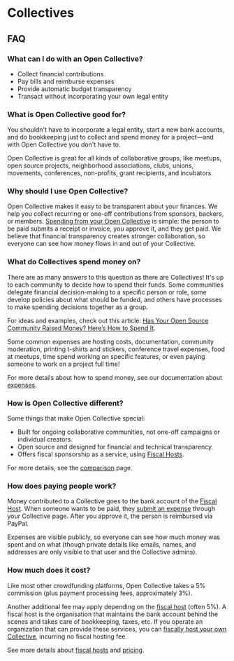 # Collectives

## FAQ

### What can I do with an Open Collective?

* Collect financial contributions
* Pay bills and reimburse expenses
* Provide automatic budget transparency
* Transact without incorporating your own legal entity

### What is Open Collective good for?

You shouldn't have to incorporate a legal entity, start a new bank accounts, and do bookkeeping just to collect and spend money for a project—and with Open Collective you don't have to. 

Open Collective is great for all kinds of collaborative groups, like meetups, open source projects, neighborhood associations, clubs, unions, movements, conferences, non-profits, grant recipients, and incubators.

### Why should I use Open Collective?

Open Collective makes it easy to be transparent about your finances. We help you collect recurring or one-off contributions from sponsors, backers, or members. [Spending from your Open Collective](../expenses/) is simple: the person to be paid submits a receipt or invoice, you approve it, and they get paid. We believe that financial transparency creates stronger collaboration, so everyone can see how money flows in and out of your Collective.

### What do Collectives spend money on?

There are as many answers to this question as there are Collectives! It's up to each community to decide how to spend their funds. Some communities delegate financial decision-making to a specific person or role, some develop policies about what should be funded, and others have processes to make spending decisions together as a group.

For ideas and examples, check out this article: [Has Your Open Source Community Raised Money? Here’s How to Spend It](https://medium.com/open-collective/has-your-open-source-community-raised-money-heres-how-to-spend-it-3e9dd957dad). 

Some common expenses are hosting costs, documentation, community moderation, printing t-shirts and stickers, conference travel expenses, food at meetups, time spend working on specific features, or even paying someone to work on a project full time!

For more details about how to spend money, see our documentation about [expenses](../expenses/).

### How is Open Collective different?

Some things that make Open Collective special: 

* Built for ongoing collaborative communities, not one-off campaigns or individual creators.
* Open source and designed for financial and technical transparency.
* Offers fiscal sponsorship as a service, using [Fiscal Hosts](../hosts/).

For more details, see the [comparison](../product/comparison.md) page.

### How does paying people work?

Money contributed to a Collective goes to the bank account of the [Fiscal Host](../hosts/). When someone wants to be paid, they [submit an expense](../expenses/submitting-expenses.md) through your Collective page. After you approve it, the person is reimbursed via PayPal. 

Expenses are visible publicly, so everyone can see how much money was spent and on what \(though private details like emails, names, and addresses are only visible to that user and the Collective admins\).

### How much does it cost?

Like most other crowdfunding platforms, Open Collective takes a 5% commission \(plus payment processing fees, approximately 3%\). 

Another additional fee may apply depending on the [fiscal host](../hosts/) \(often 5%\). A fiscal host is the organisation that maintains the bank account behind the scenes and takes care of bookkeeping, taxes, etc. If you operate an organization that can provide these services, you can [fiscally host your own Collective](../hosts/become-host.md), incurring no fiscal hosting fee.

See more details about [fiscal hosts](../hosts/) and [pricing](../about/pricing.md).

